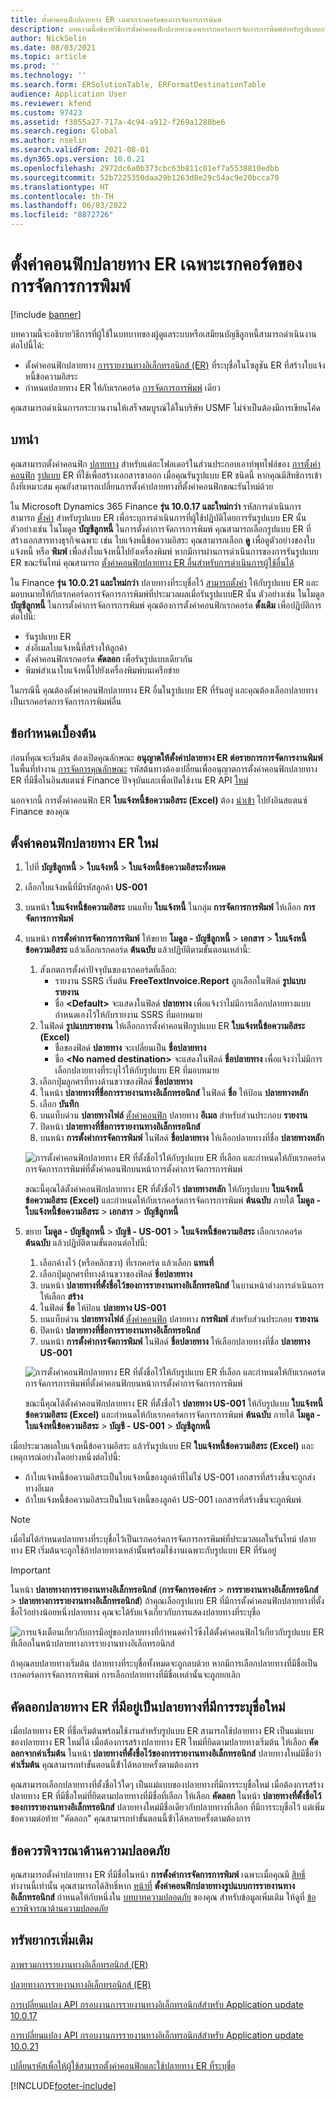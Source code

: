```yaml
---
title: ตั้งค่าคอนฟิกปลายทาง ER เฉพาะเรกคอร์ดของการจัดการการพิมพ์
description: บทความนี้อธิบายวิธีการตั้งค่าคอนฟิกปลายทางเฉพาะเรกคอร์ดการจัดการการพิมพ์สำหรับรูปแบบการรายงานทางอิเล็กทรอนิกส์ (ER) ที่มีการตั้งค่าคอนฟิกเพื่อสร้างเอกสารขาออก
author: NickSelin
ms.date: 08/03/2021
ms.topic: article
ms.prod: ''
ms.technology: ''
ms.search.form: ERSolutionTable, ERFormatDestinationTable
audience: Application User
ms.reviewer: kfend
ms.custom: 97423
ms.assetid: f3055a27-717a-4c94-a912-f269a1288be6
ms.search.region: Global
ms.author: nselin
ms.search.validFrom: 2021-08-01
ms.dyn365.ops.version: 10.0.21
ms.openlocfilehash: 2972dc6a0b373cbc63b811c01ef7a5538810edbb
ms.sourcegitcommit: 52b7225350daa29b1263d8e29c54ac9e20bcca70
ms.translationtype: HT
ms.contentlocale: th-TH
ms.lasthandoff: 06/03/2022
ms.locfileid: "8872726"
---
```

# <a name="configure-print-management-record-specific-er-destinations"></a>ตั้งค่าคอนฟิกปลายทาง ER เฉพาะเรกคอร์ดของการจัดการการพิมพ์

[!include [banner](../includes/banner.md)]

บทความนี้จะอธิบายวิธีการที่ผู้ใช้ในบทบาทของผู้ดูแลระบบหรือเสมียนบัญชีลูกหนี้สามารถดำเนินงานต่อไปนี้ได้:

- ตั้งค่าคอนฟิกปลายทาง [การรายงานทางอิเล็กทรอนิกส์ (ER)](general-electronic-reporting.md) ที่ระบุชื่อในโซลูชัน ER ที่สร้างใบแจ้งหนี้ข้อความอิสระ
- กําหนดปลายทาง ER ให้กับเรกคอร์ด [การจัดการการพิมพ์](document-reporting-services.md) เดียว

คุณสามารถดำเนินการกระบวนงานให้เสร็จสมบูรณ์ได้ในบริษัท USMF ไม่จำเป็นต้องมีการเขียนโค้ด

## <a name="introduction"></a>บทนำ

คุณสามารถตั้งค่าคอนฟิก [ปลายทาง](electronic-reporting-destinations.md) สำหรับแต่ละโฟลเดอร์ในส่วนประกอบเอาท์พุทไฟล์ของ [การตั้งค่าคอนฟิก](general-electronic-reporting.md#Configuration) [รูปแบบ](general-electronic-reporting.md) ER ที่ใช้เพื่อสร้างเอกสารขาออก เมื่อคุณรันรูปแบบ ER ชนิดนี้ หากคุณมีสิทธิการเข้าถึงที่เหมาะสม คุณยังสามารถเปลี่ยนการตั้งค่าปลายทางที่ตั้งค่าคอนฟิกขณะรันไทม์ด้วย

ใน Microsoft Dynamics 365 Finance **รุ่น 10.0.17 และใหม่กว่า** รหัสการดำเนินการสามารถ [ตั้งค่า](er-apis-app10-0-17.md) สำหรับรูปแบบ ER เพื่อระบุการดำเนินการที่ผู้ใช้ปฏิบัติโดยการรันรูปแบบ ER นั้น ตัวอย่างเช่น ในโมดูล **บัญชีลูกหนี้** ในการตั้งค่าการจัดการการพิมพ์ คุณสามารถเลือกรูปแบบ ER ที่สร้างเอกสารทางธุรกิจเฉพาะ เช่น ใบแจ้งหนี้ข้อความอิสระ คุณสามารถเลือก **ดู** เพื่อดูตัวอย่างของใบแจ้งหนี้ หรือ **พิมพ์** เพื่อส่งใบแจ้งหนี้ไปยังเครื่องพิมพ์ หากมีการผ่านการดำเนินการของการรันรูปแบบ ER ขณะรันไทม์ คุณสามารถ [ตั้งค่าคอนฟิกปลายทาง ER อื่นสำหรับการดำเนินการผู้ใช้อื่นได้](er-action-dependent-destinations.md)

ใน Finance **รุ่น 10.0.21 และใหม่กว่า** ปลายทางที่ระบุชื่อไว้ [สามารถตั้งค่า](er-apis-app10-0-21.md) ให้กับรูปแบบ ER และมอบหมายให้กับเรกคอร์ดการจัดการการพิมพ์ที่ประมวลผลเมื่อรันรูปแบบER นั้น ตัวอย่างเช่น ในโมดูล **บัญชีลูกหนี้** ในการตั้งค่าการจัดการการพิมพ์ คุณต้องการตั้งค่าคอนฟิกเรกคอร์ด **ดั้งเดิม** เพื่อปฏิบัติการต่อไปนี้:

- รันรูปแบบ ER
- ส่งอีเมลใบแจ้งหนี้ที่สร้างให้ลูกค้า
- ตั้งค่าคอนฟิกเรกคอร์ด **คัดลอก** เพื่อรันรูปแบบเดียวกัน
- พิมพ์สําเนาใบแจ้งหนี้ไปยังเครื่องพิมพ์บนเครือข่าย

ในกรณีนี้ คุณต้องตั้งค่าคอนฟิกปลายทาง ER อื่นในรูปแบบ ER ที่รันอยู่ และคุณต้องเลือกปลายทางเป็นเรกคอร์ดการจัดการการพิมพ์อื่น

## <a name="prerequisites"></a>ข้อกำหนดเบื้องต้น

ก่อนที่คุณจะเริ่มต้น ต้องเปิดคุณลักษณะ **อนุญาตให้ตั้งค่าปลายทาง ER ต่อรายการการจัดการงานพิมพ์** ในพื้นที่ทำงาน [การจัดการคุณลักษณะ](../../fin-ops/get-started/feature-management/feature-management-overview.md#the-feature-management-workspace) รหัสต้นทางต้องเปลี่ยนเพื่ออนุญาตการตั้งค่าคอนฟิกปลายทาง ER ที่มีชื่อในอินสแตนซ์ Finance ปัจจุบันและเพื่อเปิดใช้งาน ER API [ใหม่](er-apis-app10-0-21.md)

นอกจากนี้ การตั้งค่าคอนฟิก ER **ใบแจ้งหนี้ข้อความอิสระ (Excel)** ต้อง [นำเข้า](er-download-configurations-global-repo.md) ไปยังอินสแตนซ์ Finance ของคุณ

## <a name="configure-a-new-er-destination"></a>ตั้งค่าคอนฟิกปลายทาง ER ใหม่

1. ไปที่ **บัญชีลูกหนี้** \> **ใบแจ้งหนี้** \> **ใบแจ้งหนี้ข้อความอิสระทั้งหมด**
2. เลือกใบแจ้งหนี้ที่มีรหัสลูกค้า **US-001**
3. บนหน้า **ใบแจ้งหนี้ข้อความอิสระ** บนแท็บ **ใบแจ้งหนี้** ในกลุ่ม **การจัดการการพิมพ์** ให้เลือก **การจัดการการพิมพ์**
4. บนหน้า **การตั้งค่าการจัดการการพิมพ์** ให้ขยาย **โมดูล - บัญชีลูกหนี้** \> **เอกสาร** \> **ใบแจ้งหนี้ข้อความอิสระ** แล้วเลือกเรกคอร์ด **ต้นฉบับ** แล้วปฏิบัติตามขั้นตอนเหล่านี้:

    1.  สังเกตการตั้งค่าปัจจุบันของเรกคอร์ดที่เลือก:
        -   รายงาน SSRS เริ่มต้น **FreeTextInvoice.Report** ถูกเลือกในฟิลด์ **รูปแบบรายงาน**
        -   ชื่อ **\<Default\>** จะแสดงในฟิลด์ **ปลายทาง** เพื่อแจ้งว่าไม่มีการเลือกปลายทางแบบกำหนดเองไว้ให้กับรายงาน SSRS ที่มอบหมาย 
    2.  ในฟิลด์ **รูปแบบรายงาน** ให้เลือกการตั้งค่าคอนฟิกรูปแบบ ER **ใบแจ้งหนี้ข้อความอิสระ (Excel)**
        -   ชื่อของฟิลด์ **ปลายทาง** จะเปลี่ยนเป็น **ชื่อปลายทาง**
        -   ชื่อ **\<No named destination\>** จะแสดงในฟิลด์ **ชื่อปลายทาง** เพื่อแจ้งว่าไม่มีการเลือกปลายทางที่ระบุไว้ให้กับรูปแบบ ER ที่มอบหมาย
    3.  เลือกปุ่มลูกศรที่ทางด้านขวาของฟิลด์ **ชื่อปลายทาง**    
    4. ในหน้า **ปลายทางที่ชื่อการรายงานทางอิเล็กทรอนิกส์** ในฟิลด์ **ชื่อ** ให้ป้อน **ปลายทางหลัก**
    5. เลือก **บันทึก**
    6. บนแท็บด่วน **ปลายทางไฟล์** [ตั้งค่าคอนฟิก](er-destination-type-email.md) ปลายทาง **อีเมล** สำหรับส่วนประกอบ **รายงาน**
    7. ปิดหน้า **ปลายทางที่ชื่อการรายงานทางอิเล็กทรอนิกส์**
    8. บนหน้า **การตั้งค่าการจัดการพิมพ์** ในฟิลด์ **ชื่อปลายทาง** ให้เลือกปลายทางที่ชื่อ **ปลายทางหลัก**

    ![การตั้งค่าคอนฟิกปลายทาง ER ที่ตั้งชื่อไว้ให้กับรูปแบบ ER ที่เลือก และกําหนดให้กับเรกคอร์ดการจัดการการพิมพ์ที่ตั้งค่าคอนฟิกบนหน้าการตั้งค่าการจัดการการพิมพ์](./media/er-named-destinations-01.gif)

    ขณะนี้คุณได้ตั้งค่าคอนฟิกปลายทาง ER ที่ตั้งชื่อไว้ **ปลายทางหลัก** ให้กับรูปแบบ **ใบแจ้งหนี้ข้อความอิสระ (Excel)** และกําหนดให้กับเรกคอร์ดการจัดการการพิมพ์ **ต้นฉบับ** ภายใต้ **โมดูล - ใบแจ้งหนี้ข้อความอิสระ** \> **เอกสาร** \> **บัญชีลูกหนี้**

5. ขยาย **โมดูล - บัญชีลูกหนี้** \> **บัญชี - US-001** \> **ใบแจ้งหนี้ข้อความอิสระ** เลือกเรกคอร์ด **ต้นฉบับ** แล้วปฏิบัติตามขั้นตอนต่อไปนี้:

    1. เลือกค้างไว้ (หรือคลิกขวา) ที่เรกคอร์ด แล้วเลือก **แทนที่**
    2. เลือกปุ่มลูกศรที่ทางด้านขวาของฟิลด์ **ชื่อปลายทาง**
    3. บนหน้า **ปลายทางที่ตั้งชื่อไว้ของการรายงานทางอิเล็กทรอนิกส์** ในบานหน้าต่างการดำเนินการ ให้เลือก **สร้าง**
    4. ในฟิลด์ **ชื่อ** ให้ป้อน **ปลายทาง US-001**
    5. บนแท็บด่วน **ปลายทางไฟล์** [ตั้งค่าคอนฟิก](er-destination-type-print.md) ปลายทาง **การพิมพ์** สำหรับส่วนประกอบ **รายงาน**
    6. ปิดหน้า **ปลายทางที่ชื่อการรายงานทางอิเล็กทรอนิกส์**
    7. บนหน้า **การตั้งค่าการจัดการพิมพ์** ในฟิลด์ **ชื่อปลายทาง** ให้เลือกปลายทางที่ชื่อ **ปลายทาง US-001**

    ![การตั้งค่าคอนฟิกปลายทาง ER ที่ตั้งชื่อไว้ให้กับรูปแบบ ER ที่เลือก และกําหนดให้กับเรกคอร์ดการจัดการการพิมพ์ที่ตั้งค่าคอนฟิกบนหน้าการตั้งค่าการจัดการการพิมพ์](./media/er-named-destinations-02.gif)

    ขณะนี้คุณได้ตั้งค่าคอนฟิกปลายทาง ER ที่ตั้งชื่อไว้ **ปลายทาง US-001** ให้กับรูปแบบ **ใบแจ้งหนี้ข้อความอิสระ (Excel)** และกําหนดให้กับเรกคอร์ดการจัดการการพิมพ์ **ต้นฉบับ** ภายใต้ **โมดูล - ใบแจ้งหนี้ข้อความอิสระ** \> **บัญชี - US-001** \> **บัญชีลูกหนี้**

เมื่อประมวลผลใบแจ้งหนี้ข้อความอิสระ แล้วรันรูปแบบ ER **ใบแจ้งหนี้ข้อความอิสระ (Excel)** และเหตุการณ์อย่างใดอย่างหนึ่งต่อไปนี้:

- ถ้าใบแจ้งหนี้ข้อความอิสระเป็นใบแจ้งหนี้ของลูกค้าที่ไม่ใช่ US-001 เอกสารที่สร้างขึ้นจะถูกส่งทางอีเมล
- ถ้าใบแจ้งหนี้ข้อความอิสระเป็นใบแจ้งหนี้ของลูกค้า US-001 เอกสารที่สร้างขึ้นจะถูกพิมพ์

> [!NOTE]
> เมื่อไม่ได้กําหนดปลายทางที่ระบุชื่อไว้เป็นเรกคอร์ดการจัดการการพิมพ์ที่ประมวลผลในรันไทม์ ปลายทาง ER เริ่มต้นจะถูกใช้ถ้าปลายทางเหล่านั้นพร้อมใช้งานเฉพาะกับรูปแบบ ER ที่รันอยู่

> [!IMPORTANT]
> ในหน้า **ปลายทางการรายงานทางอิเล็กทรอนิกส์** (**การจัดการองค์กร** \> **การรายงานทางอิเล็กทรอนิกส์** \> **ปลายทางการรายงานทางอิเล็กทรอนิกส์**) ถ้าคุณเลือกรูปแบบ ER ที่มีการตั้งค่าคอนฟิกปลายทางที่ตั้งชื่อไว้อย่างน้อยหนึ่งปลายทาง คุณจะได้รับแจ้งเกี่ยวกับการแสดงปลายทางที่ระบุชื่อ
>
> ![การแจ้งเตือนเกี่ยวกับการมีอยู่ของปลายทางที่กําหนดค่าไว้ซึ่งได้ตั้งค่าคอนฟิกไว้เกี่ยวกับรูปแบบ ER ที่เลือกในหน้าปลายทางการรายงานทางอิเล็กทรอนิกส์](./media/er-named-destinations-03.png)
>
> ถ้าคุณลบปลายทางเริ่มต้น ปลายทางที่ระบุชื่อทั้งหมดจะถูกลบด้วย หากมีการเลือกปลายทางที่มีชื่อเป็นเรกคอร์ดการจัดการการพิมพ์ การเลือกปลายทางที่มีชื่อเหล่านั้นจะถูกยกเลิก

## <a name="copy-an-existing-er-destination-as-a-new-named-destination"></a>คัดลอกปลายทาง ER ที่มีอยู่เป็นปลายทางที่มีการระบุชื่อใหม่

เมื่อปลายทาง ER ที่ชื่อเริ่มต้นพร้อมใช้งานสำหรับรูปแบบ ER สามารถใช้ปลายทาง ER เป็นแม่แบบของปลายทาง ER ใหม่ได้ เมื่อต้องการสร้างปลายทาง ER ใหม่ที่ยึดตามปลายทางเริ่มต้น ให้เลือก **คัดลอกจากค่าเริ่มต้น** ในหน้า **ปลายทางที่ตั้งชื่อไว้ของการรายงานทางอิเล็กทรอนิกส์** ปลายทางใหม่มีชื่อว่า **ค่าเริ่มต้น** คุณสามารถทําขั้นตอนนี้ซ้ําได้หลายครั้งตามต้องการ

คุณสามารถเลือกปลายทางที่ตั้งชื่อไว้ใดๆ เป็นแม่แบบของปลายทางที่มีการระบุชื่อใหม่ เมื่อต้องการสร้างปลายทาง ER ที่มีชื่อใหม่ที่ยึดตามปลายทางที่มีชื่อที่เลือก ให้เลือก **คัดลอก** ในหน้า **ปลายทางที่ตั้งชื่อไว้ของการรายงานทางอิเล็กทรอนิกส์** ปลายทางใหม่มีชื่อเดียวกับปลายทางที่เลือก ที่มีการระบุชื่อไว้ แต่เพิ่มข้อความต่อท้าย "คัดลอก" คุณสามารถทําขั้นตอนนี้ซ้ําได้หลายครั้งตามต้องการ

## <a name="security-considerations"></a>ข้อควรพิจารณาด้านความปลอดภัย

คุณสามารถตั้งค่าปลายทาง ER ที่มีชื่อในหน้า **การตั้งค่าการจัดการการพิมพ์** เฉพาะเมื่อคุณมี [สิทธิ์](../sysadmin/role-based-security.md#permissions) ทำงานนี้เท่านั้น คุณสามารถได้สิทธิ์หาก [หน้าที่](../sysadmin/role-based-security.md#duties) **ตั้งค่าคอนฟิกปลายทางรูปแบบการรายงานทางอิเล็กทรอนิกส์** กำหนดให้กับหนึ่งใน [บทบาทความปลอดภัย](../sysadmin/role-based-security.md#security-roles) ของคุณ สำหรับข้อมูลเพิ่มเติม ให้ดูที่ [ข้อควรพิจารณาด้านความปลอดภัย](electronic-reporting-destinations.md#security-considerations)

## <a name="additional-resources"></a>ทรัพยากรเพิ่มเติม

[ภาพรวมการรายงานทางอิเล็กทรอนิกส์ (ER)](general-electronic-reporting.md)

[ปลายทางการรายงานทางอิเล็กทรอนิกส์ (ER)](electronic-reporting-destinations.md)

[การเปลี่ยนแปลง API กรอบงานการรายงานทางอิเล็กทรอนิกส์สำหรับ Application update 10.0.17](er-apis-app10-0-17.md)

[การเปลี่ยนแปลง API กรอบงานการรายงานทางอิเล็กทรอนิกส์สำหรับ Application update 10.0.21](er-apis-app10-0-21.md)

[เปลี่ยนรหัสเพื่อให้ผู้ใช้สามารถตั้งค่าคอนฟิกและใช้ปลายทาง ER ที่ระบุชื่อ](er-api-named-destinations.md)

[!INCLUDE[footer-include](../../../includes/footer-banner.md)]
